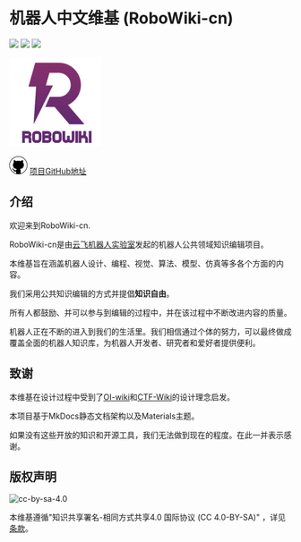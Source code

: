# 机器人中文维基 (RoboWiki-cn)

![](https://img.shields.io/github/stars/yfrobotics/robowiki) ![](https://img.shields.io/github/contributors/yfrobotics/robowiki) ![](https://img.shields.io/github/issues/yfrobotics/robowiki) 

![](logo.png)

<img src="github.png" width="32" height="32" title="github-logo" alt="github-logo">
<a href="https://github.com/yfrobotics/robowiki">项目GitHub地址</a>

## 介绍

欢迎来到RoboWiki-cn.

RoboWiki-cn是由[云飞机器人实验室](http://www.yfworld.com)发起的机器人公共领域知识编辑项目。

本维基旨在涵盖机器人设计、编程、视觉、算法、模型、仿真等多各个方面的内容。

我们采用公共知识编辑的方式并提倡**知识自由**。

所有人都鼓励、并可以参与到编辑的过程中，并在该过程中不断改进内容的质量。

机器人正在不断的进入到我们的生活里。我们相信通过个体的努力，可以最终做成覆盖全面的机器人知识库，为机器人开发者、研究者和爱好者提供便利。


## 致谢

本维基在设计过程中受到了[OI-wiki](https://oi-wiki.org/)和[CTF-Wiki](https://ctf-wiki.github.io/ctf-wiki/)的设计理念启发。

本项目基于MkDocs静态文档架构以及Materials主题。

如果没有这些开放的知识和开源工具，我们无法做到现在的程度。在此一并表示感谢。


## 版权声明

![cc-by-sa-4.0](https://i.creativecommons.org/l/by-sa/4.0/88x31.png)

本维基遵循"知识共享署名-相同方式共享4.0 国际协议 (CC 4.0-BY-SA)" ，详见[条款](https://creativecommons.org/licenses/by-sa/4.0/deed.zh-Hans)。

